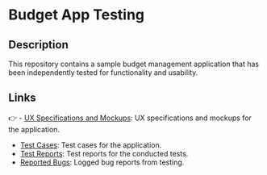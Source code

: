 # Budget App Testing

## Description

This repository contains a sample budget management application that has been independently tested for functionality and usability.

## Links

👉 - [UX Specifications and Mockups](https://github.com/Martabtk/manual_testing_examples/blob/main/UX_Specs.png): UX specifications and mockups for the application.
- [Test Cases](https://github.com/Martabtk/manual_testing_examples/tree/main/Test_cases): Test cases for the application.
- [Test Reports](link_to_test_reports_folder): Test reports for the conducted tests.
- [Reported Bugs](link_to_bug_reports_folder): Logged bug reports from testing.
